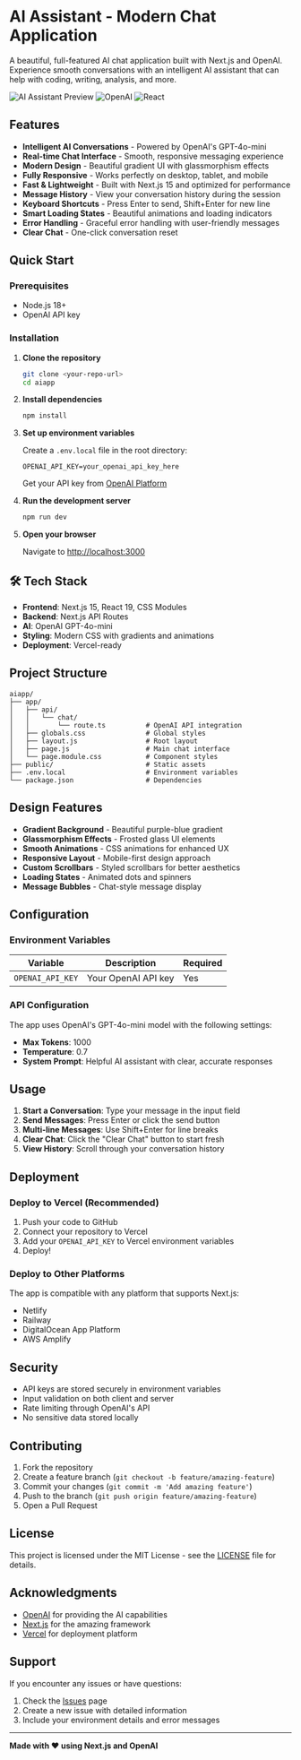 # AI Assistant - Modern Chat Application

A beautiful, full-featured AI chat application built with Next.js and OpenAI. Experience smooth conversations with an intelligent AI assistant that can help with coding, writing, analysis, and more.

![AI Assistant Preview](https://img.shields.io/badge/Next.js-15.4.6-black?style=for-the-badge&logo=next.js)
![OpenAI](https://img.shields.io/badge/OpenAI-GPT--4o--mini-green?style=for-the-badge&logo=openai)
![React](https://img.shields.io/badge/React-19.1.0-blue?style=for-the-badge&logo=react)

## Features

- **Intelligent AI Conversations** - Powered by OpenAI's GPT-4o-mini
- **Real-time Chat Interface** - Smooth, responsive messaging experience
- **Modern Design** - Beautiful gradient UI with glassmorphism effects
- **Fully Responsive** - Works perfectly on desktop, tablet, and mobile
- **Fast & Lightweight** - Built with Next.js 15 and optimized for performance
- **Message History** - View your conversation history during the session
- **Keyboard Shortcuts** - Press Enter to send, Shift+Enter for new line
- **Smart Loading States** - Beautiful animations and loading indicators
- **Error Handling** - Graceful error handling with user-friendly messages
- **Clear Chat** - One-click conversation reset

## Quick Start

### Prerequisites

- Node.js 18+
- OpenAI API key

### Installation

1. **Clone the repository**

   ```bash
   git clone <your-repo-url>
   cd aiapp
   ```

2. **Install dependencies**

   ```bash
   npm install
   ```

3. **Set up environment variables**

   Create a `.env.local` file in the root directory:

   ```env
   OPENAI_API_KEY=your_openai_api_key_here
   ```

   Get your API key from [OpenAI Platform](https://platform.openai.com/api-keys)

4. **Run the development server**

   ```bash
   npm run dev
   ```

5. **Open your browser**

   Navigate to [http://localhost:3000](http://localhost:3000)

## 🛠️ Tech Stack

- **Frontend**: Next.js 15, React 19, CSS Modules
- **Backend**: Next.js API Routes
- **AI**: OpenAI GPT-4o-mini
- **Styling**: Modern CSS with gradients and animations
- **Deployment**: Vercel-ready

## Project Structure

```
aiapp/
├── app/
│   ├── api/
│   │   └── chat/
│   │       └── route.ts          # OpenAI API integration
│   ├── globals.css               # Global styles
│   ├── layout.js                 # Root layout
│   ├── page.js                   # Main chat interface
│   └── page.module.css           # Component styles
├── public/                       # Static assets
├── .env.local                    # Environment variables
└── package.json                  # Dependencies
```

## Design Features

- **Gradient Background** - Beautiful purple-blue gradient
- **Glassmorphism Effects** - Frosted glass UI elements
- **Smooth Animations** - CSS animations for enhanced UX
- **Responsive Layout** - Mobile-first design approach
- **Custom Scrollbars** - Styled scrollbars for better aesthetics
- **Loading States** - Animated dots and spinners
- **Message Bubbles** - Chat-style message display

## Configuration

### Environment Variables

| Variable         | Description         | Required |
| ---------------- | ------------------- | -------- |
| `OPENAI_API_KEY` | Your OpenAI API key | Yes      |

### API Configuration

The app uses OpenAI's GPT-4o-mini model with the following settings:

- **Max Tokens**: 1000
- **Temperature**: 0.7
- **System Prompt**: Helpful AI assistant with clear, accurate responses

## Usage

1. **Start a Conversation**: Type your message in the input field
2. **Send Messages**: Press Enter or click the send button
3. **Multi-line Messages**: Use Shift+Enter for line breaks
4. **Clear Chat**: Click the "Clear Chat" button to start fresh
5. **View History**: Scroll through your conversation history

## Deployment

### Deploy to Vercel (Recommended)

1. Push your code to GitHub
2. Connect your repository to Vercel
3. Add your `OPENAI_API_KEY` to Vercel environment variables
4. Deploy!

### Deploy to Other Platforms

The app is compatible with any platform that supports Next.js:

- Netlify
- Railway
- DigitalOcean App Platform
- AWS Amplify

## Security

- API keys are stored securely in environment variables
- Input validation on both client and server
- Rate limiting through OpenAI's API
- No sensitive data stored locally

## Contributing

1. Fork the repository
2. Create a feature branch (`git checkout -b feature/amazing-feature`)
3. Commit your changes (`git commit -m 'Add amazing feature'`)
4. Push to the branch (`git push origin feature/amazing-feature`)
5. Open a Pull Request

## License

This project is licensed under the MIT License - see the [LICENSE](LICENSE) file for details.

## Acknowledgments

- [OpenAI](https://openai.com/) for providing the AI capabilities
- [Next.js](https://nextjs.org/) for the amazing framework
- [Vercel](https://vercel.com/) for deployment platform

## Support

If you encounter any issues or have questions:

1. Check the [Issues](../../issues) page
2. Create a new issue with detailed information
3. Include your environment details and error messages

---

**Made with ❤️ using Next.js and OpenAI**
